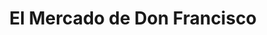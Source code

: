 ---
title: "El Mercado de Don Francisco"
url: /cabrero/el-mercado-de-don-francisco/
shop: Supermarkt
---